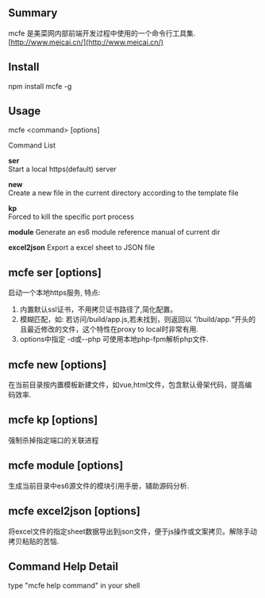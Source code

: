 ## Summary

mcfe 是美菜网内部前端开发过程中使用的一个命令行工具集.
[http://www.meicai.cn/](http://www.meicai.cn/)

## Install

npm install mcfe -g

## Usage

mcfe &lt;command&gt; [options]

Command List

**ser**		
Start a local https(default) server

**new**		
Create a new file in the current directory according to the template file

**kp**		
Forced to kill the specific port process

**module**
Generate an es6 module reference manual of current dir

**excel2json**
Export a excel sheet to JSON file


## mcfe ser [options]

启动一个本地https服务, 特点:
1. 内置默认ssl证书，不用拷贝证书路径了,简化配置。
2. 模糊匹配，如: 若访问/build/app.js,若未找到，则返回以 “/build/app.“开头的且最近修改的文件，这个特性在proxy to local时非常有用.
3. options中指定 -d或--php 可使用本地php-fpm解析php文件.

## mcfe new [options]

在当前目录按内置模板新建文件，如vue,html文件，包含默认骨架代码，提高编码效率.

## mcfe kp [options]
强制杀掉指定端口的关联进程

## mcfe module [options]
生成当前目录中es6源文件的模块引用手册，辅助源码分析.

## mcfe excel2json [options]
将excel文件的指定sheet数据导出到json文件，便于js操作或文案拷贝。解除手动拷贝粘贴的苦恼.

## Command Help Detail

type "mcfe help command" in your shell
